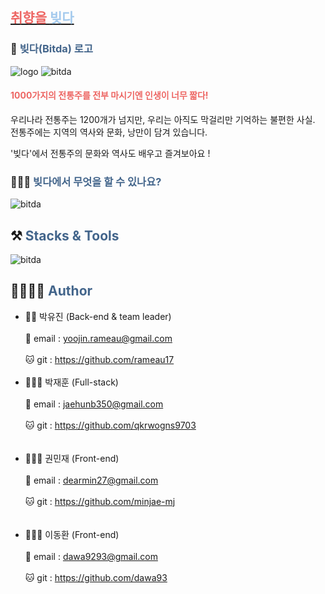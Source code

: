 ## <a href='https://www.bitda.ga/' target='blank'><span style='color: #ed6663'>취향을 <span style='color: #a4caed'>빚다</span></span></a>

### 🍶 <span style='color: #43658b'>빚다(Bitda) 로고</span>

<img src='https://user-images.githubusercontent.com/56268052/106383428-3c0e8580-6409-11eb-9114-378567c4f773.png' alt='logo'>

<img src='https://user-images.githubusercontent.com/56268052/106383704-bf7ca680-640a-11eb-84b0-b2d898afb59c.gif' alt='bitda'>

#### **<span style='color: #ed6663'>1000가지의 전통주를 전부 마시기엔 인생이 너무 짧다!<span>**

<p>우리나라 전통주는 1200개가 넘지만, 우리는 아직도 막걸리만 기억하는 불편한 사실. </br>
전통주에는 지역의 역사와 문화, 낭만이 담겨 있습니다.

'빚다'에서 전통주의 문화와 역사도 배우고 즐겨보아요 !

</p>

### 🤷🏻‍♂️ <span style='color: #43658b'> 빚다에서 무엇을 할 수 있나요?<span>

<img src='https://user-images.githubusercontent.com/56268052/106383879-9ad4fe80-640b-11eb-9ede-c635a483000a.png' alt='bitda'>

## ⚒<span style='color: #43658b'> Stacks & Tools<span>

<img src='https://user-images.githubusercontent.com/56268052/106386350-dece0080-6417-11eb-830e-58edf859832b.png' alt='bitda'>

## 👨‍👩‍👧‍👦 <span style='color: #43658b'> Author<span>

<ul>
  <li>
    <div>👸🏻  박유진 (Back-end & team leader)<div><br/>
    <div>📧  email : <a href='mailto:yoojin.rameau@gmail.com'>yoojin.rameau@gmail.com</a></div><br/>
    <div>🐱  git : <a href='https://github.com/rameau17'>https://github.com/rameau17</a></div>
  </li>
  <br/>
  <li>
    <div>👨🏻‍💻  박재훈 (Full-stack)</div><br/>
    <div>📧  email :  <a href='mailto:jaehunb350@gmail.com '>jaehunb350@gmail.com</a></div><br />
    <div>🐱  git : <a href='https://github.com/qkrwogns9703'> https://github.com/qkrwogns9703</a></div><br/>
  </li>
  <br/>
  <li>
    <div>💁🏻‍♀️  권민재 (Front-end)</div><br/>
    <div>📧  email :  <a href='mailto:dearmin27@gmail.com '>dearmin27@gmail.com</a></div><br />
    <div>🐱  git : <a href='https://github.com/minjae-mj'>https://github.com/minjae-mj</a></div><br/>
  </li>
  <br/>
  <li>
    <div>👨🏻‍🎨  이동환 (Front-end)</div><br/>
    <div>📧  email :  <a href='mailto:dawa9293@gmail.com '>dawa9293@gmail.com</a></div><br/>
    <div>🐱  git : <a href='https://github.com/dawa93'>https://github.com/dawa93</a></div>
  </li>
</ul>
